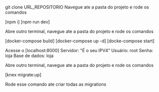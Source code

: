 git clone URL_REPOSITORIO
Navegue ate a pasta do projeto e rode os comandos

[npm i]
[npm run dev]


Abre outro terminal, navegue ate a pasta do projeto e rode os comandos

[docker-compose build]
[docker-compose up -d]
[docke-compose start]

Acesse o [localhost:8000]
Servidor: "É o seu IPV4"
Usuário: root
Senha: loja
Base de dados: loja

Abre outro terminal, navegue ate a pasta do projeto e rode os comandos

[knex migrate:up]

Rode esse comando ate criar todas as migrations